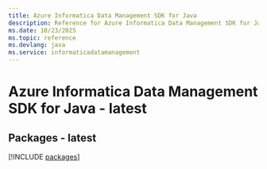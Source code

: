 ```yaml
---
title: Azure Informatica Data Management SDK for Java
description: Reference for Azure Informatica Data Management SDK for Java
ms.date: 10/23/2025
ms.topic: reference
ms.devlang: java
ms.service: informaticadatamanagement
---
```

# Azure Informatica Data Management SDK for Java - latest
## Packages - latest
[!INCLUDE [packages](informatica-data-management-index.md)]